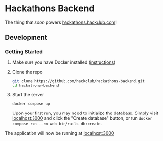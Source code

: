 # Hackathons Backend

The thing that *soon* powers [hackathons.hackclub.com](https://hackathons.hackclub.com)!

## Development

### Getting Started

1. Make sure you have Docker installed ([instructions](https://docs.docker.com/get-docker/))

2. Clone the repo

    ```sh
    git clone https://github.com/hackclub/hackathons-backend.git
    cd hackathons-backend
    ```

3. Start the server

    ```sh
    docker compose up
    ```

   Upon your first run, you may need to initialize the database. Simply visit
   [localhost:3000](http://localhost:3000) and click the "Create database"
   button, or run `docker compose run --rm web bin/rails db:create`.

The application will now be running at [localhost:3000](http://localhost:3000)
